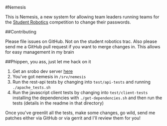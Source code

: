 #Nemesis

This is Nemesis, a new system for allowing team leaders running teams for the
[Student Robotics](http://studentrobotics.org) competition to change their passwords.


##Contributing

Please file issues on GitHub. Not on the student robotics trac. Also please
send me a GitHub pull request if you want to merge changes in. This allows
for easy management in my brain

##Phippen, you ass, just let me hack on it


1. Get an srobo dev server [here](http://github.com/samphippen/badger-vagrant)
2. You've got nemesis in `/srv/nemesis`
3. Run the rest-api tests by changing into `test/api-tests` and running
   `./apache_tests.sh`
4. Run the javascript client tests by changing into `test/client-tests`
   installing the dependencies with `./get-dependencies.sh` and then run the
   tests (details in the readme in that directory)

Once you've greenlit all the tests, make some changes, go wild, send me patches
either via GitHub or via gerrit and I'll review them for you!

